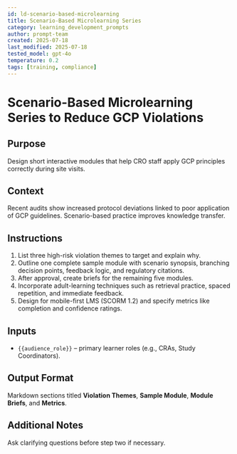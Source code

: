 ```yaml
---
id: ld-scenario-based-microlearning
title: Scenario-Based Microlearning Series
category: learning_development_prompts
author: prompt-team
created: 2025-07-18
last_modified: 2025-07-18
tested_model: gpt-4o
temperature: 0.2
tags: [training, compliance]
---
```


# Scenario-Based Microlearning Series to Reduce GCP Violations

## Purpose
Design short interactive modules that help CRO staff apply GCP principles correctly during site visits.

## Context
Recent audits show increased protocol deviations linked to poor application of GCP guidelines. Scenario-based practice improves knowledge transfer.

## Instructions
1. List three high-risk violation themes to target and explain why.
2. Outline one complete sample module with scenario synopsis, branching decision points, feedback logic, and regulatory citations.
3. After approval, create briefs for the remaining five modules.
4. Incorporate adult-learning techniques such as retrieval practice, spaced repetition, and immediate feedback.
5. Design for mobile-first LMS (SCORM 1.2) and specify metrics like completion and confidence ratings.

## Inputs
- `{{audience_role}}` – primary learner roles (e.g., CRAs, Study Coordinators).

## Output Format
Markdown sections titled **Violation Themes**, **Sample Module**, **Module Briefs**, and **Metrics**.

## Additional Notes
Ask clarifying questions before step two if necessary.
